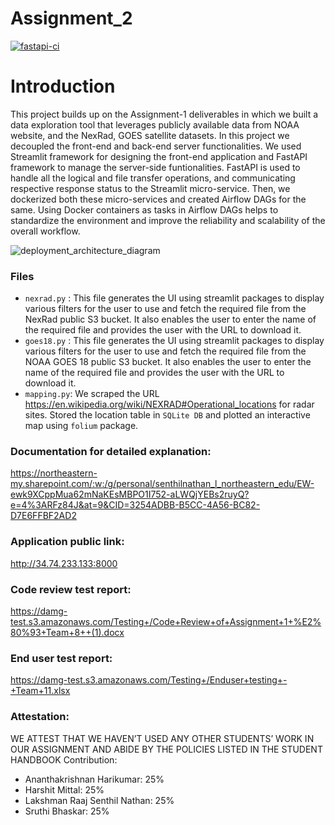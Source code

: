 # Assignment_2

[![fastapi-ci](https://github.com/BigDataIA-Spring2023-Team-09/Assignment_2/actions/workflows/fastapi.yml/badge.svg)](https://github.com/BigDataIA-Spring2023-Team-09/Assignment_2/actions/workflows/fastapi.yml)

# Introduction
This project builds up on the Assignment-1 deliverables in which we built a data exploration tool that leverages publicly available data from NOAA website, and the NexRad, GOES satellite datasets. In this project we decoupled the front-end and back-end server functionalities. We used Streamlit framework for designing the front-end application and FastAPI framework to manage the server-side funtionalities. FastAPI is used to handle all the logical and file transfer operations, and communicating respective response status to the Streamlit micro-service. Then, we dockerized both these micro-services and created Airflow DAGs for the same. Using Docker containers as tasks in Airflow DAGs helps to standardize the environment and improve the reliability and scalability of the overall workflow.

![deployment_architecture_diagram](https://user-images.githubusercontent.com/108916132/221307088-48891074-f798-4fff-9284-4e9af118477c.png)

### Files
* <code>nexrad.py</code> : This file generates the UI using streamlit packages to display various filters for the user to use and fetch the required file from the NexRad public S3 bucket. It also enables the user to enter the name of the required file and provides the user with the URL to download it.
* <code>goes18.py</code> : This file generates the UI using streamlit packages to display various filters for the user to use and fetch the required file from the NOAA GOES 18 public S3 bucket. It also enables the user to enter the name of the required file and provides the user with the URL to download it.
* <code>mapping.py</code>: We scraped the URL https://en.wikipedia.org/wiki/NEXRAD#Operational_locations for radar sites. Stored the location table in <code>SQLite DB</code> and plotted an interactive map using <code>folium</code> package.<br>

### Documentation for detailed explanation:
https://northeastern-my.sharepoint.com/:w:/g/personal/senthilnathan_l_northeastern_edu/EW-ewk9XCppMua62mNaKEsMBPO1I752-aLWQjYEBs2ruyQ?e=4%3ARFz84J&at=9&CID=3254ADBB-B5CC-4A56-BC82-D7E6FFBF2AD2

### Application public link:
http://34.74.233.133:8000

### Code review test report:
https://damg-test.s3.amazonaws.com/Testing+/Code+Review+of+Assignment+1+%E2%80%93+Team+8++(1).docx

### End user test report:
https://damg-test.s3.amazonaws.com/Testing+/Enduser+testing+-+Team+11.xlsx

### Attestation:
WE ATTEST THAT WE HAVEN’T USED ANY OTHER STUDENTS’ WORK IN OUR ASSIGNMENT AND ABIDE BY THE POLICIES LISTED IN THE STUDENT HANDBOOK
Contribution:
* Ananthakrishnan Harikumar: 25%
* Harshit Mittal: 25%
* Lakshman Raaj Senthil Nathan: 25%
* Sruthi Bhaskar: 25%
